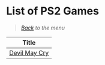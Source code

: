# List of PS2 Games


> *[Back](../games.md) to the menu*

| Title |
| --- |
| [Devil May Cry](https://en.wikipedia.org/wiki/Devil_May_Cry_(video_game)) |
